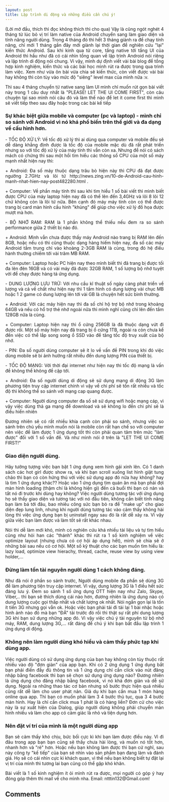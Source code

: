 ```yaml
---
layout: post
title: Lập trình di động và những điều cần chú ý!
---
```


<p align="justify">(Lời mở đầu, thích thì đọc không thích thì cho qua) Vậy là cũng ngót nghét 4 tháng từ lúc bỏ vị trí làm native của Android chuyển sang làm giao diện và tính năng người dùng. Trong 4 tháng đó thì hết 3 tháng giành ra để chạy tính năng, chỉ mới 1 tháng gần đây mới giành lại thời gian để nghiên cứu "lại" kiến thức Android. Sau khi kinh qua từ core, tầng native tới tầng UI của Android thì hầu như đã có cái nhìn tổng quan về lập trình Android nói riêng và lập trình di động nói chung. Vì vậy, mình dự định viết vài bài blog để tổng hợp kinh nghiệm, kiến thức và các bài học mình rút ra được trong qua trình làm việc. Xem như vừa ôn bài vừa chia sẽ kiến thức, còn viết được vài bài hay không thì còn tùy vào mức độ "siêng" level max của mình nữa :v.</p>
<p align="justify">Thì sau 4 tháng chuyển từ native sang làm UI mình chỉ muốn rút gọn bài viết này trong 1 câu duy nhất là "PLEASE! LET THE UI COME FIRST", còn câu chuyện tại sao mình nói câu đó và làm thế nào để let it come first thì mình sẽ viết tiếp theo sau đây hoặc trong các bài kế tiếp</p>
<h3>Sự khác biệt giữa mobile và computer (pc và laptop) - mình chỉ so sánh với Android vì nó khá phổ biến trên thế giới và đa dạng về cấu hình hơn.</h3>
<p align="justify">- TỐC ĐỘ XỬ LÝ: Về tốc độ xử lý thì ai dùng qua computer và mobile đều sẽ dễ dàng khẳng định được là tốc độ của mobile mặc dù đã rất phát triển nhưng so với tốc độ xử lý của máy tính thì vẫn còn xa. Nhưng để nói có sách mách có chứng thì sau một hồi tìm hiểu các thông số CPU của một số máy mạnh nhất hiện nay thì:</p>
<p align="justify">+ Android: Đa số máy thuộc dạng trâu bò hiện này thì CPU đã đạt được ngưỡng 2.7GHz và lõi tứ http://news.zing.vn/10-de-Android-cau-hinh-manh-nhat-hien-nay-post482280.html . </p>
<p align="justify">+ Computer: Về phần máy tính thì sau khi tìm hiểu 1 số bài viết thì mình biết được CPU của máy laptop hiện nay đã có thế lên đến 3,4GHz và lõi 8 lõi 12 chứ không còn là lõi tứ nữa. Bên cạnh đó máy máy tính còn có thể được trang bị card màn hình cấu hình "khủng" để giúp cho việc xử lý đồ họa được mượt mà hơn.</p>
<p align="justify">- BỘ NHỚ RAM: RAM là 1 phần không thể thiếu nếu đem ra so sánh performance giữa 2 thiết bị nào đó.</p>
<p align="justify">+ Android: Mình vẫn chưa được thấy máy Android nào trang bị RAM lên đến 8GB, hoặc nếu có thì cũng thuộc dạng hàng hiếm hiện nay, đa số các máy Android tầm trung chỉ vào khoảng 2-3GB RAM là cùng, trong đó hệ điều hành thường chiếm tới vài trăm MB RAM. </p>
<p align="justify">+ Computer: Laptop hoặc PC hiện nay theo mình biết thì đã trang bị được tối đa lên đên 16GB và có vài máy đã được 32GB RAM, 1 số lượng bộ nhớ tuyệt vời để chạy được hàng tá ứng dụng.</p>
<p align="justify">- DUNG LƯỢNG LƯU TRỮ: Với nhu cầu kĩ thuật số ngày càng phát triển về lượng và cả về chất như hiện nay thì 1 tấm hình có dung lượng vài chục MB hoặc 1 2 game có dung lượng lên tới vài GB là chuyện hết sức bình thường.</p>
<p align="justify">+ Android: Với các máy hiện nay thì đa số chỉ hộ trợ bộ nhớ trong khoảng 64GB và nếu có hổ trợ thẻ nhớ ngoài nữa thì mình nghĩ cũng chỉ lên đến tầm 128GB nữa là cùng. </p>
<p align="justify">+ Computer: Laptop hiện nay thì ổ cứng 256GB là đã thuộc dạng vứt đi được rồi. Một số máy hiện nay đã trang bị ổ cứng 1TB, ngoài ra còn chưa kể đến việc có thể lắp song song ổ SSD vào để tăng tốc độ truy xuất của bộ nhớ.</p>
<p align="justify">- PIN: Đa số người dùng computer sẽ ít lo về vấn đề PIN trong khi đó việc dùng mobile sẽ bi ảnh hưởng rất nhiều đến dung lượng PIN của thiết bị.</p>
<p align="justify">- TỐC ĐỘ MẠNG: Với thời đại internet như hiện nay thì tốc độ mạng là vấn đề không thể không đề cập tới.</p>
<p align="justify">+ Android: Đa số người dùng di động sẽ sử dụng mạng di động 3G làm phương tiện truy cập internet chính vì vậy về chi phí sẽ tốn rất nhiều và tốc độ thì không thể so sánh với mạng cap quang được. </p>
<p align="justify">+ Computer: Người dùng computer đa số sẽ sử dụng wifi hoặc mạng cáp, vì vậy việc dùng thả ga mạng để download và sẽ không lo đến chi phí sẽ là điều hiển nhiên</p>
<p align="justify">Đương nhiên sẽ có rất nhiều khía cạnh còn phải so sánh, nhưng việc so sánh trên chủ yếu mình muốn nói là mobile còn rất hạn chế so với computer nên việc để làm được 1 ứng dụng tốt thì còn phải quan tâm trên mức "làm được" đối với 1 số vấn đề. Và như mình nói ở trên là "LET THE UI COME FIRST!"</p>
<h3>Giao diện người dùng.</h3>
<p align="justify">Hãy tưởng tượng việc bạn bật 1 ứng dụng xem hình gái xinh lên. Có 1 danh sách các hot girl được show ra, và khi bạn scroll xuống list hình giật tung chảo thì bạn có còn hứng thú với việc sử dụng app đó nữa hay không? hay là tìm 1 ứng dụng khác?? Hoặc vào 1 ứng dụng tìm quán ăn mà bạn phải đợi màn hình loading (thậm chí là không hiện gì) đến cả buổi thì bạn có nản và tắt nó đi trước khi dùng hay không? Việc người dùng tương tác với ứng dụng họ sẽ thấy giao diện và tương tác với nó đầu tiên, không cần biết tính năng bạn làm bá tới đâu, bao nhiêu công sức bạn bỏ ra để "make up" cho giao diện đẹp lung linh, nhưng khi người dùng tương tác vào cảm thấy không hài lòng thì việc ứng dụng bạn bị uninstall ngay sau đó là rất dễ xảy ra. Vì vậy giữa việc bạn làm được và làm tốt sẽ rất khác nhau.</p>
<p align="justify">Nói thì dễ làm mới khó, mình có nghiên cứu khá nhiều tài liệu và tự tìm hiểu cũng như hỏi han các "thánh" khác thì rút ra 1 số kinh nghiệm về việc optimize layout (nhưng chưa có cơ hội áp dụng hết), mình sẽ chia sẽ ở những bài sau nếu có cơ hội. Một số kỹ thuật cho các bạn muốn tìm hiểu là: lazy load, optimize view hierachy, thread, cache, reuse view by using view holder,...</p>
<h3>Đừng làm tốn tài nguyên người dùng 1 cách không đáng.</h3>
<p align="justify">Như đã nói ở phần so sánh trước, Người dùng mobile đa phần sẽ dùng 3G để làm phương tiện truy cập internet. Vì vậy, dung lượng 3G là 1 điều hết sức đáng lưu ý. Đem so sánh 1 số ứng dụng OTT hiện nay như Zalo, Skype, Viber,.. thì bạn sẽ thích dùng cái nào hơn, đương nhiên là ứng dụng nào có dung lượng cuộc gọi thấp nhất và chất lượng ok nhất. Nói ngắn gọn lại là tốn ít tiền 3G nhưng gọi vẫn ok. Hoặc việc bạn phải tải đi tải lại 1 bài nhặc hoặc hình ảnh nào đó mà bạn "ĐÃ" tải trước đó rồi thì thật sự rất phí dung lượng 3G khi bạn sử dụng những app đó. Vì vậy việc chú ý tài nguyên từ bộ nhớ máy, RAM, dung lượng 3G,... rất đáng để chú ý khi bạn bắt đầu lập trình 1 ứng dụng di động.</p>
<h3>Không nên làm người dùng khó hiểu và cảm thấy phức tạp khi dùng app.</h3>
<p align="justify">Việc người dùng có sử dụng ứng dụng của bạn hay không còn tùy thuộc rất nhiều vào độ "đơn giản" của app bạn. Khi có 2 ứng dụng 1 ứng dụng bắt bạn phải điền đầy đủ thông tin và 1 ứng dụng chỉ cần click vào nút đăng nhập bằng facebook thì bạn sẽ chọn sử dụng ứng dụng nào? Đương nhiên là ứng dụng cho đăng nhập bằng facebook, vì nó khá đơn giản và dễ sử dụng. Ngoài ra những thao tác cơ bản nhưng số bước thực hiện quá nhiều cũng rất dễ làm cho user phát nản. Giả dụ khi bạn cần mua 1 món hàng online qua app. Thì bạn có muốn phải làm 3 4 bước thủ tục, qua 3 4 bước màn hình. Hay là chỉ cần click mua 1 phát là có hàng liền? Đơn cử cho việc này là sự xuất hiện của Dialog, giúp người dùng không phải chuyển màn hình nhiều và làm cho app có cảm giác là nhỏ và tiện dụng hơn.</p>
<h3>Nên đặt ví trí của mình là một người dùng app</h3>
<p align="justify">Bạn sẽ cảm thấy khó chịu, bức bối cực kì khi bạn làm được điều này. Vì đi đâu trong app bạn bạn cũng sẽ thấy chưa hài lòng, và muốn nó tốt hơn, nhanh hơn và "rẻ" hơn. Hoặc nếu bạn không làm được thì bạn cứ nghĩ, sau này công ty "kế tiếp" của bạn sẽ nhìn vào sản phẩm bạn đang làm và đánh giá. Họ sẽ có cái nhìn cực kì khách quan, vì thế nếu bạn không biết tự đặt lại vị trí của mình thì tương lai bạn cũng có thể gặp khó khăn.</p>

<p align="justify">Bài viết là 1 số kinh nghiệm ít ỏi mình rút ra được, mọi người có góp ý hay đóng góp thêm thì mail về cho mình nha. Email: ntttin132@Gmail.com!</p>

<h2>Comments</h2>
<div
  class="fb-like"
  data-share="true"
  data-width="450"
  data-show-faces="true">
</div>
<div class="fb-comments" data-href="http://developers.facebook.com/docs/plugins/comment?post=20151026" data-numposts="5"></div>